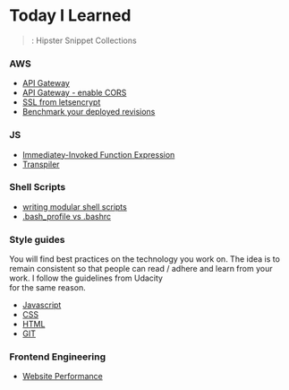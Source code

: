 # Today I Learned

> : Hipster Snippet Collections

### AWS

- [API Gateway](aws/api-gateway.md)
- [API Gateway - enable CORS](http://enable-cors.org/server_awsapigateway.html)
- [SSL from letsencrypt](aws/aws-ssl-letsencrypt.md)
- [Benchmark your deployed revisions](aws/codedeploy_benchmark.md)

### JS

- [Immediatey-Invoked Function Expression](js/patterns.md#iffe-pronounced-iffy)
- [Transpiler](https://github.com/rabishah/TIL/blob/master/js/transpiler.md#transplier)

### Shell Scripts

- [writing modular shell scripts](shell-scripts/functions.md#writing-modular-bash-scripts)
- [.bash_profile vs .bashrc](https://github.com/thoughtbot/til/blob/master/bash/bash_profile_vs_bashrc.md#bash_profile-vs-bashrc)

### Style guides

You will find best practices on the technology you work on. The idea is to remain consistent so
that people can read / adhere and learn from your work. I follow the guidelines from Udacity  
for the same reason. 

- [Javascript](http://udacity.github.io/frontend-nanodegree-styleguide/javascript.html)
- [CSS](http://udacity.github.io/frontend-nanodegree-styleguide/css.html)
- [HTML](http://udacity.github.io/frontend-nanodegree-styleguide/index.html)
- [GIT](https://udacity.github.io/git-styleguide/)

### Frontend Engineering
- [Website Performance](https://github.com/rabishah/TIL/blob/master/Web-Performance.md#web-performance)
